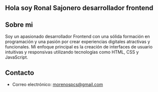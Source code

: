 ## Hola soy Ronal Sajonero desarrollador frontend

## Sobre mi
Soy un apasionado desarrollador Frontend con una sólida formación en programación y una pasión por crear experiencias digitales atractivas y funcionales. Mi enfoque principal es la creación de interfaces de usuario intuitivas y responsivas utilizando tecnologías como HTML, CSS y JavaScript.

## Contacto
- Correo electrónico: morenospcs@gmail.com